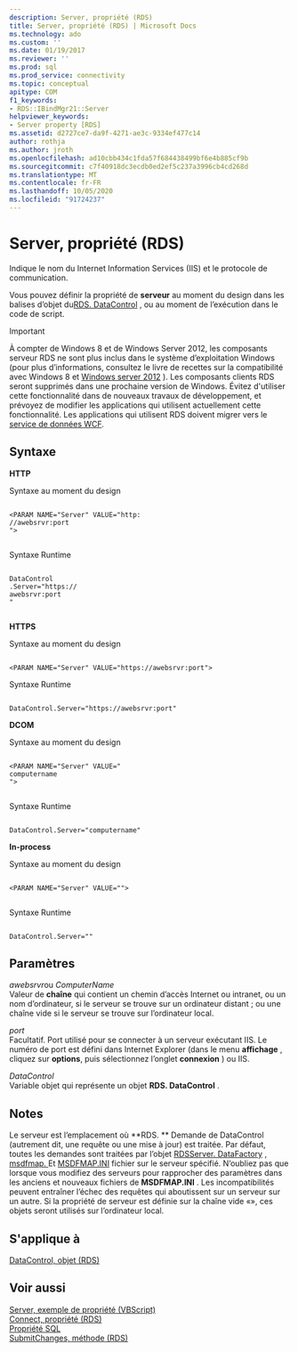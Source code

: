 ```yaml
---
description: Server, propriété (RDS)
title: Server, propriété (RDS) | Microsoft Docs
ms.technology: ado
ms.custom: ''
ms.date: 01/19/2017
ms.reviewer: ''
ms.prod: sql
ms.prod_service: connectivity
ms.topic: conceptual
apitype: COM
f1_keywords:
- RDS::IBindMgr21::Server
helpviewer_keywords:
- Server property [RDS]
ms.assetid: d2727ce7-da9f-4271-ae3c-9334ef477c14
author: rothja
ms.author: jroth
ms.openlocfilehash: ad10cbb434c1fda57f684438499bf6e4b885cf9b
ms.sourcegitcommit: c7f40918dc3ecdb0ed2ef5c237a3996cb4cd268d
ms.translationtype: MT
ms.contentlocale: fr-FR
ms.lasthandoff: 10/05/2020
ms.locfileid: "91724237"
---
```

# <a name="server-property-rds"></a>Server, propriété (RDS)
Indique le nom du Internet Information Services (IIS) et le protocole de communication.  
  
 Vous pouvez définir la propriété de **serveur** au moment du design dans les balises d’objet du[RDS. DataControl](./datacontrol-object-rds.md) , ou au moment de l’exécution dans le code de script.  
  
> [!IMPORTANT]
>  À compter de Windows 8 et de Windows Server 2012, les composants serveur RDS ne sont plus inclus dans le système d’exploitation Windows (pour plus d’informations, consultez le livre de recettes sur la compatibilité avec Windows 8 et [Windows server 2012](https://www.microsoft.com/download/details.aspx?id=27416) ). Les composants clients RDS seront supprimés dans une prochaine version de Windows. Évitez d'utiliser cette fonctionnalité dans de nouveaux travaux de développement, et prévoyez de modifier les applications qui utilisent actuellement cette fonctionnalité. Les applications qui utilisent RDS doivent migrer vers le [service de données WCF](/dotnet/framework/wcf/).  
  
## <a name="syntax"></a>Syntaxe  
 **HTTP**  
  
 Syntaxe au moment du design  
  
```  
  
<PARAM NAME="Server" VALUE="http:  
//awebsrvr:port  
">  
  
```  
  
 Syntaxe Runtime  
  
```  
  
DataControl  
.Server="https://  
awebsrvr:port  
"  
  
```  
  
 **HTTPS**  
  
 Syntaxe au moment du design  
  
```  
  
<PARAM NAME="Server" VALUE="https://awebsrvr:port">  
```  
  
 Syntaxe Runtime  
  
```  
  
DataControl.Server="https://awebsrvr:port"  
```  
  
 **DCOM**  
  
 Syntaxe au moment du design  
  
```  
  
<PARAM NAME="Server" VALUE="  
computername  
">  
  
```  
  
 Syntaxe Runtime  
  
```  
  
DataControl.Server="computername"  
```  
  
 **In-process**  
  
 Syntaxe au moment du design  
  
```  
  
<PARAM NAME="Server" VALUE="">  
  
```  
  
 Syntaxe Runtime  
  
```  
  
DataControl.Server=""  
```  
  
## <a name="parameters"></a>Paramètres  
 *awebsrvr*ou *ComputerName*  
 Valeur de **chaîne** qui contient un chemin d’accès Internet ou intranet, ou un nom d’ordinateur, si le serveur se trouve sur un ordinateur distant ; ou une chaîne vide si le serveur se trouve sur l’ordinateur local.  
  
 *port*  
 Facultatif. Port utilisé pour se connecter à un serveur exécutant IIS. Le numéro de port est défini dans Internet Explorer (dans le menu **affichage** , cliquez sur **options**, puis sélectionnez l’onglet **connexion** ) ou IIS.  
  
 *DataControl*  
 Variable objet qui représente un objet **RDS. DataControl** .  
  
## <a name="remarks"></a>Notes  
 Le serveur est l’emplacement où **RDS. ** Demande de DataControl (autrement dit, une requête ou une mise à jour) est traitée. Par défaut, toutes les demandes sont traitées par l’objet [RDSServer. DataFactory](./datafactory-object-rdsserver.md) , [msdfmap. ](../../guide/remote-data-service/datafactory-customization.md) Et [MSDFMAP.INI](../../guide/remote-data-service/understanding-the-customization-file.md) fichier sur le serveur spécifié. N’oubliez pas que lorsque vous modifiez des serveurs pour rapprocher des paramètres dans les anciens et nouveaux fichiers de **MSDFMAP.INI** . Les incompatibilités peuvent entraîner l’échec des requêtes qui aboutissent sur un serveur sur un autre. Si la propriété de serveur est définie sur la chaîne vide «», ces objets seront utilisés sur l’ordinateur local.  
  
## <a name="applies-to"></a>S'applique à  
 [DataControl, objet (RDS)](./datacontrol-object-rds.md)  
  
## <a name="see-also"></a>Voir aussi  
 [Server, exemple de propriété (VBScript)](./server-property-example-vbscript.md)   
 [Connect, propriété (RDS)](./connect-property-rds.md)   
 [Propriété SQL](./sql-property.md)   
 [SubmitChanges, méthode (RDS)](./submitchanges-method-rds.md)